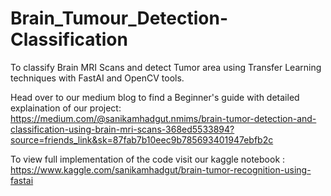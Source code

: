 # Brain_Tumour_Detection-Classification
To classify Brain MRI Scans and detect Tumor area using Transfer Learning techniques with FastAI and OpenCV tools.

Head over to our medium blog to find a Beginner's guide with detailed explaination of our project: https://medium.com/@sanikamhadgut.nmims/brain-tumor-detection-and-classification-using-brain-mri-scans-368ed5533894?source=friends_link&sk=87fab7b10eec9b785693401947ebfb2c

To view full implementation of the code visit our kaggle notebook : https://www.kaggle.com/sanikamhadgut/brain-tumor-recognition-using-fastai
